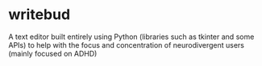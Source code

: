 # writebud
 A text editor built entirely using Python (libraries such as tkinter and some APIs) to help with the focus and concentration of neurodivergent users (mainly focused on ADHD)
